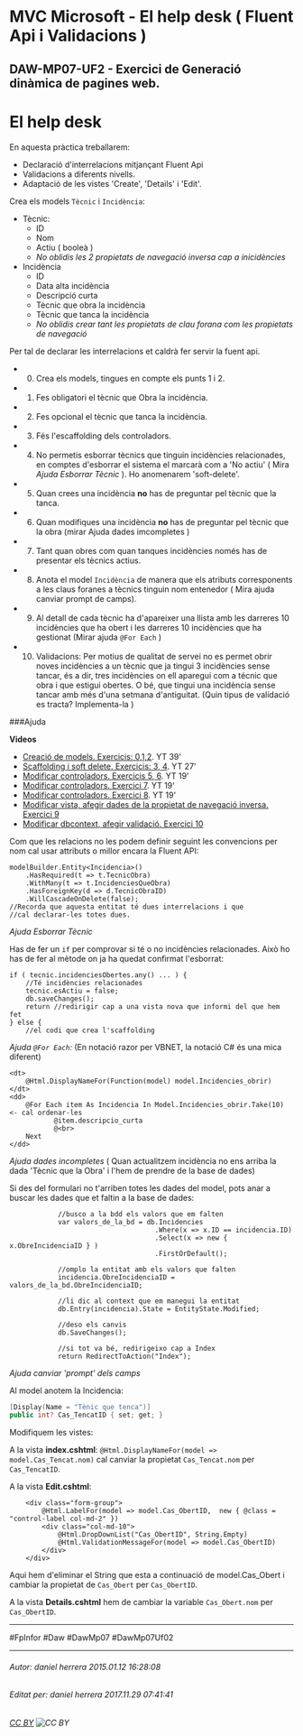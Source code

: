 # MVC Microsoft - El help desk ( Fluent Api i Validacions )
## DAW-MP07-UF2 - Exercici de Generació dinàmica de pagines web.
El help desk
=============

En aquesta pràctica treballarem:

* Declaració d'interrelacions mitjançant Fluent Api
* Validacions a diferents nivells.
* Adaptació de les vistes 'Create', 'Details' i 'Edit'.


Crea els models `Tècnic` i  `Incidència`:

* Tècnic:
    * ID
    * Nom
    * Actiu ( booleà )
    * *No oblidis les 2 propietats de navegació inversa cap a inicidències*
* Incidència
    * ID
    * Data alta incidència
    * Descripció curta
    * Tècnic que obra la incidència
    * Tècnic que tanca la incidència
    * *No oblidis crear tant les propietats de clau forana com les propietats de navegació*

Per tal de declarar les interrelacions et caldrà fer servir la fuent api.

* 0) Crea els models, tingues en compte els punts 1 i 2.
* 1) Fes obligatori el tècnic que Obra la incidència.
* 2) Fes opcional el tècnic que tanca la incidència.
* 3) Fés l'escaffolding dels controladors.
* 4) No permetis esborrar tècnics que tinguin incidències relacionades, en comptes d'esborrar el sistema el marcarà com a 'No actiu' ( Mira *Ajuda Esborrar Tècnic* ). Ho anomenarem 'soft-delete'.
* 5) Quan crees una incidència **no** has de preguntar pel tècnic que la tanca.
* 6) Quan modifiques una incidència **no** has de preguntar pel tècnic que la obra (mirar Ajuda dades imcompletes )
* 7) Tant quan obres com quan tanques incidències només has de presentar els tècnics actius.
* 8) Anota el model `Incidència` de manera que els atributs corresponents a les claus foranes a tècnics tinguin nom entenedor ( Mira ajuda canviar prompt de camps).
* 9) Al detall de cada tècnic ha d'apareixer una llista amb les darreres 10 incidències que ha obert i les darreres 10 incidències que ha gestionat (Mirar ajuda `@For Each` )
* 10) Validacions: Per motius de qualitat de servei no es permet obrir noves incidències a un tècnic que ja tingui 3 incidències sense tancar, és a dir, tres incidències on ell aparegui com a técnic que obra i que estigui obertes. O bé, que tingui una incidència sense tancar amb més d'una setmana d'antiguitat. (Quin tipus de validació es tracta? Implementa-la )

###Ajuda

**Videos**

* [Creació de models. Exercicis: 0,1,2](https://youtu.be/5P5wDzanNEQ). YT 39'
* [Scaffolding i soft delete. Exercicis: 3, 4](https://youtu.be/flafgcs3E8s). YT 27'
* [Modificar controladors. Exercicis 5, 6](https://youtu.be/YCpgP-us99Y). YT 19'
* [Modificar controladors. Exercici 7](https://youtu.be/1HinIHgEbfk). YT 19'
* [Modificar controladors. Exercici 8](https://youtu.be/iy_p4_fG0nY). YT 19'
* [Modificar vista, afegir dades de la propietat de navegació inversa. Exercici 9](https://youtu.be/GeFQimehpjA)
* [Modificar dbcontext, afegir validació. Exercici 10](https://youtu.be/CXxHZqVEffg)


Com que les relacions no les podem definir seguint les convencions per nom cal usar attributs o millor encara la Fluent API:

    modelBuilder.Entity<Incidencia>() 
        .HasRequired(t => t.TecnicObra) 
        .WithMany(t => t.IncidenciesQueObra) 
        .HasForeignKey(d => d.TecnicObraID) 
        .WillCascadeOnDelete(false);
    //Recorda que aquesta entitat té dues interrelacions i que
    //cal declarar-les totes dues.

*Ajuda Esborrar Tècnic*

Has de fer un `if` per comprovar si té o no incidències relacionades. Això ho has de fer al mètode on ja ha quedat confirmat l'esborrat:

    if ( tecnic.incidenciesObertes.any() ... ) {
        //Té incidències relacionades
        tecnic.esActiu = false;
        db.saveChanges();
        return //redirigir cap a una vista nova que informi del que hem fet
    } else {
        //el codi que crea l'scaffolding

*Ajuda `@For Each`:* (En notació razor per VBNET, la notació C# és una mica diferent)

    <dt>
        @Html.DisplayNameFor(Function(model) model.Incidencies_obrir)
    </dt>
    <dd>
        @For Each item As Incidencia In Model.Incidencies_obrir.Take(10)  <- cal ordenar-les                  
               @item.descripcio_curta 
               @<br>                    
        Next               
    </dd>

*Ajuda dades incompletes* ( Quan actualitzem incidència no ens arriba la dada 'Tècnic que la Obra' i l'hem de prendre de la base de dades) 

Si des del formulari no t'arriben totes les dades del model, pots anar a buscar les dades que et faltin a la base de dades:

                //busco a la bdd els valors que em falten
                var valors_de_la_bd = db.Incidencies
                                        .Where(x => x.ID == incidencia.ID)
                                        .Select(x => new { x.ObreIncidenciaID } )
                                        .FirstOrDefault();

                //omplo la entitat amb els valors que falten
                incidencia.ObreIncidenciaID = valors_de_la_bd.ObreIncidenciaID;

                //li dic al context que em manegui la entitat
                db.Entry(incidencia).State = EntityState.Modified;

                //deso els canvis
                db.SaveChanges();

                //si tot va bé, redirigeixo cap a Index
                return RedirectToAction("Index");



*Ajuda canviar 'prompt' dels camps*

Al model anotem la Incidencia:

```c++
[Display(Name = "Tènic que tenca")]
public int? Cas_TencatID { set; get; }
```

Modifiquem les vistes:

A la vista **index.cshtml**: 
    `@Html.DisplayNameFor(model => model.Cas_Tencat.nom)` 
cal canviar la propietat `Cas_Tencat.nom` per `Cas_TencatID`.

A la vista **Edit.cshtml**:

        <div class="form-group">
            @Html.LabelFor(model => model.Cas_ObertID,  new { @class = "control-label col-md-2" })
            <div class="col-md-10">
                @Html.DropDownList("Cas_ObertID", String.Empty)
                @Html.ValidationMessageFor(model => model.Cas_ObertID)
            </div>
        </div>

Aqui hem d'eliminar el String que esta a continuació de model.Cas_Obert i cambiar la propietat de `Cas_Obert` per `Cas_ObertID`.

A la vista **Details.cshtml** hem de cambiar la variable `Cas_Obert.nom` per `Cas_ObertID`.

---

#FpInfor #Daw #DawMp07 #DawMp07Uf02

---

###### Autor: daniel herrera 2015.01.12 16:28:08
###### Editat per: daniel herrera 2017.11.29 07:41:41
###### [CC BY](https://creativecommons.org/licenses/by/4.0/) ![CC BY](https://licensebuttons.net/l/by/3.0/80x15.png)
